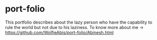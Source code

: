 # port-folio
This portfolio describes about the lazy person who have the capability to rule the world
but not due to his laziness.
To know more about me -> https://github.com/WolfieAbis/port-folio/Abinesh.html
